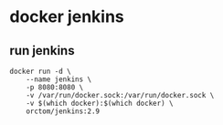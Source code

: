 # docker jenkins

## run jenkins

```
docker run -d \
	--name jenkins \
	-p 8080:8080 \
	-v /var/run/docker.sock:/var/run/docker.sock \
	-v $(which docker):$(which docker) \
	orctom/jenkins:2.9
```